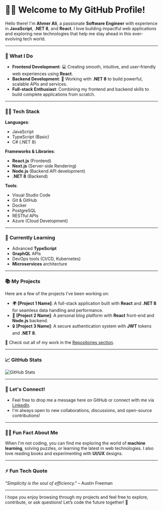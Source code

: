 # 👨‍💻 Welcome to My GitHub Profile!

Hello there! I'm **Ahmer Ali**, a passionate **Software Engineer** with experience in **JavaScript**, **.NET 8**, and **React**. I love building impactful web applications and exploring new technologies that help me stay ahead in this ever-evolving tech world.

--- 

### 🚀 **What I Do**
- **Frontend Development**: 💻 Creating smooth, intuitive, and user-friendly web experiences using **React**.
- **Backend Development**: 🔧 Working with **.NET 8** to build powerful, scalable APIs and services.
- **Full-stack Enthusiast**: Combining my frontend and backend skills to build complete applications from scratch.

---

### 🧑‍💻 **Tech Stack**

**Languages**:
- JavaScript
- TypeScript (Basic)
- C# (.NET 8)

**Frameworks & Libraries**:
- **React.js** (Frontend)
- **Next.js** (Server-side Rendering)
- **Node.js** (Backend API development)
- **.NET 8** (Backend)

**Tools**:
- Visual Studio Code
- Git & GitHub
- Docker
- PostgreSQL
- RESTful APIs
- Azure (Cloud Development)

---

### 🔧 **Currently Learning**
- Advanced **TypeScript**
- **GraphQL** APIs
- DevOps tools (CI/CD, Kubernetes)
- **Microservices** architecture

---

### 📚 **My Projects**

Here are a few of the projects I've been working on:

- 🌍 **[Project 1 Name]**: A full-stack application built with **React** and **.NET 8** for seamless data handling and performance.
- 📝 **[Project 2 Name]**: A personal blog platform with **React** front-end and **Node.js** backend.
- 🔒 **[Project 3 Name]**: A secure authentication system with **JWT** tokens and **.NET 8**.

🔗 Check out all of my work in the [Repositories section](https://github.com/AhmerAli1813).

---

### 📈 **GitHub Stats**

![GitHub Stats](https://github-readme-stats.vercel.app/api?username=AhmerAli1813&count_private=true&show_icons=true&hide_title=true&hide=prs&theme=radical)

---

### 💬 **Let's Connect!**
- Feel free to drop me a message here on GitHub or connect with me via [LinkedIn](https://www.linkedin.com/in/AhmerAli1813).
- I'm always open to new collaborations, discussions, and open-source contributions!

---

### 👨‍💻 **Fun Fact About Me**
When I'm not coding, you can find me exploring the world of **machine learning**, solving puzzles, or learning the latest in web technologies. I also love reading books and experimenting with **UI/UX** designs.

---

### ⚡️ **Fun Tech Quote**
_"Simplicity is the soul of efficiency."_ – Austin Freeman

---

I hope you enjoy browsing through my projects and feel free to explore, contribute, or ask questions! Let’s code the future together! 🚀
